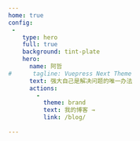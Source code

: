 ```yaml
---
home: true
config:
 -
    type: hero
    full: true
    background: tint-plate
    hero:
      name: 阿哲
#      tagline: Vuepress Next Theme
      text: 强大自己是解决问题的唯一办法
      actions:
        -
          theme: brand
          text: 我的博客 →
          link: /blog/
        
---
```

